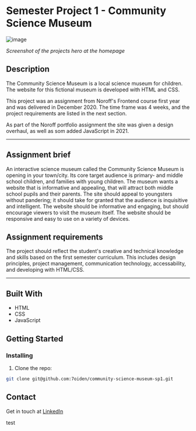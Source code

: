 # Semester Project 1 - Community Science Museum

![image](https://res.cloudinary.com/dhd2paq70/image/upload/v1668508833/csm-bergen_gi4z7d.jpg)

_Screenshot of the projects hero at the homepage_

## Description

The Community Science Museum is a local science museum for children. The website for this fictional museum is developed with HTML and CSS.

This project was an assignment from Noroff's Frontend course first year and was delivered in December 2020. The time frame was 4 weeks, and the project requirements are listed in the next section.

As part of the Noroff portfolio assignment the site was given a design overhaul, as well as som added JavaScript in 2021.

<hr/>

## Assignment brief

An interactive science museum called the Community Science Museum is opening in your town/city. Its core target audience is primary- and middle school children, and families with young children. The museum wants a website that is informative and appealing, that will attract both middle school pupils and their parents. The site should appeal to youngsters without pandering; it should take for granted that the audience is inquisitive and intelligent. The website should be informative and engaging, but should encourage viewers to visit the museum itself. The website should be responsive and easy to use on a variety of devices.

## Assignment requirements

The project should reflect the student's creative and technical knowledge and skills based on the first semester curriculum. This includes design principles, project management, communication technology, accessability, and developing with HTML/CSS.

<hr/>

## Built With

- HTML
- CSS
- JavaScript

## Getting Started

### Installing

1. Clone the repo:

```bash
git clone git@github.com:7oiden/community-science-museum-sp1.git
```

## Contact

Get in touch at [LinkedIn](https://www.linkedin.com/in/tommy-j-16b56678/)

test